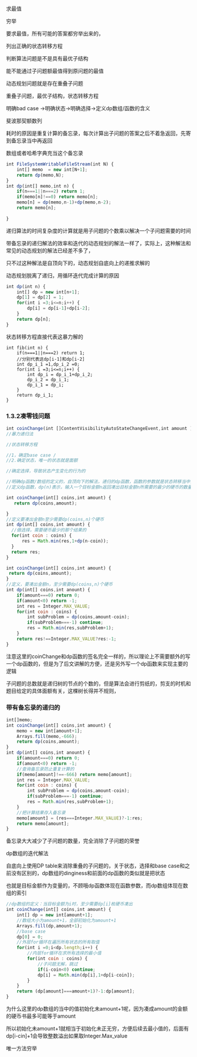 求最值

穷举

要求最值，所有可能的答案都穷举出来的，

列出正确的状态转移方程

判断算法问题是不是具有最优子结构

能不能通过子问题额最值得到原问题的最值

动态规划问题就是存在重叠子问题

重叠子问题，最优子结构，状态转移方程


明确bad case ->明确状态->明确选择->定义dp数组/函数的含义

斐波那契额数列

耗时的原因是重复计算的备忘录，每次计算出子问题的答案之后不着急返回，先寄到备忘录当中再返回

数组或者哈希字典充当这个备忘录

```js
int FileSystemWritableFileStream(int N) {
    int[] memo  = new int[N+1];
    return dp(memo,N);
}
int dp(int[] memo,int n) {
    if(n===1||n===2) return 1;
    if(memo[n]!==0) return memo[n];
    memo[n] = dp(memo,n-1)+dp(memo,n-2);
    return memo[n];
     
}
```

递归算法的时间复杂度的计算就是用子问题的个数乘以解决一个子问题需要的时间

带备忘录的递归解法的效率和迭代的动态规划的解法一样了，实际上，这种解法和常见的动态规划的解法已经差不多了，

只不过这种解法是自顶向下的，动态规划自底向上的递推求解的

动态规划脱离了递归，用循环迭代完成计算的原因

```js
int dp(int n) {
    int[] dp = new int[n+1];
    dp[1] = dp[2] = 1;
    for(int i =3;i<=n;i++) {
        dp[i] = dp[i-1]+dp[i-2];
    }
    return dp[n];
}
```

状态转移方程直接代表这暴力解的

```
int fib(int n) {
    if(n===1||n===2) return 1;
    //分别代表这dp[i-1]和dp[i-2]
    int dp_i_1 =1,dp_i_2 =0;
    for(int i =3;i<=n;i++) {
        int dp_i = dp_i_1+dp_i_2;
        dp_i_2 = dp_i_1;
        dp_i_1 = dp_i; 
    }
    return dp_i_1;
}
```

### 1.3.2凑零钱问题

```js
int coinChange(int []ContentVisibilityAutoStateChangeEvent,int amount )
//暴力递归法

//状态转移方程

//1，确定base case /
//2.确定状态，唯一的状态就是面额

//确定选择，导致状态产生变化的行为的

//明确dp函数/数组的定义的，自顶向下的解法，递归的dp函数，函数的参数就是状态转移当中会变化的量
//定义dp函数，dp(n)表示，输入一个目标金额n返回凑出目标金额n所需要的最少的硬币的数量的

int coinChange(int[] coins,int amount) {
   return dp(coins,amount); 

}
//定义要凑出金额n至少需要dp(coins,n)个硬币
int dp(int[] coins,int amount) {
  //做选择，需要硬币最少的那个结果的
  for(int coin : coins) {
      res = Math.min(res,1+dp(n-coin));
  }
  return res;
}

int coinChange(int[] coins,int amount) {
 return dp(coins,amount); 
}
//定义，要凑出金额n，至少需要dp(coins,n)个硬币
int dp(int[] coins,int anount) {
    if(amount===0) return 0;
    if(amount<0) return -1;
    int res = Integer.MAX_VALUE;
    for(int coin : coins) {
        int subProblem = dp(coins,amount-coin);
        if(subProblem===-1) continue;
        res = Math.min(res,subProblem+1);
    }
    return res!==Integer.MAX_VALUE?res:-1;
}
```
注意这里的coinChange和dp函数的签名完全一样的，所以理论上不需要额外的写一个dp函数的，但是为了后文讲解的方便，还是另外写一个dp函数来实现主要的逻辑

子问题的总数就是递归树的节点的个数的，但是算法会进行剪纸的，剪支的时机和题目给定的具体面额有关，这棵树长得并不规则，

### 带有备忘录的递归的

```js
int[]memo;
int coinChange(int[] coins,int amount) {
    memo = new int[amount+1];
    Arrays.fill(memo,-666);
    return dp(coins,amount); 
}
int dp(int[] coins,int anount) {
    if(amount===0) return 0;
    if(amount<0) return -1;
    //查询备忘录防止重复计算的
    if(memo[amount]!==-666) return memo[amount];
    int res = Integer.MAX_VALUE;
    for(int coin : coins) {
        int subProblem = dp(coins,amount-coin);
        if(subProblem===-1) continue;
        res = Math.min(res,subProblem+1);
    }
    //把计算结果存入备忘录
    memo[amount] = (res===Integer.MAX_VALUE)?-1:res;
    return memo[amount];
}
```

备忘录大大减少了子问题的数量，完全消除了子问题的荣誉

dp数组的迭代解法

自底向上使用DP table来消除重叠的子问题的，关于状态，选择和base case和之前没有区别的，dp数组的dinginess和前面的dp函数的类似就是把状态

也就是目标金额作为变量的，不顾哦dp函数体现在函数参数，而dp数组体现在数组的索引

```js
//dp数组的定义：当目标金额为i时，至少需要dp[i]枚硬币凑出
int coinChange(int[] coins,int amount) {
    int[] dp = new int[amount+1];
    //数组大小为amount+1，全部初始化为amount+1
    Arrays.fill(dp,amount+1);
    //base case
    dp[0] = 0;
    //外层for循环在遍历所有状态的所有取值
    for(int i =0;i<dp.length;i++) {
        //内层for循环在求所有选择的最小值
        for(int coin : coins) {
            //子问题无解，跳过
            if(i-coin<0) continue;
            dp[i] = Math.min(dp[i],1+dp[i-coin]);  
        }  
    } 
    return (dp[amount]===amount+1)?-1:dp[amount];
}
```

为什么这里的dp数组的当中的值初始化未amount+1呢，因为凑成amount的金额的硬币书最多可能等于amount

所以初始化未amount+1就相当于初始化未正无穷，方便后续去最小值的，后面有dp[i-cin]+1会导致整数溢出如果取Integer.Max_value

唯一方法穷举
